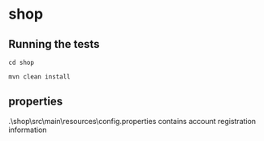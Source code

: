 # shop
## Running the tests

```
cd shop

mvn clean install

```

## properties
.\shop\src\main\resources\config.properties contains account registration information

